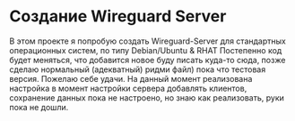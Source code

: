 # Создание Wireguard Server
В этом проекте я попробую создать Wireguard-Server для стандартных операционных систем, по типу Debian/Ubuntu & RHAT
Постепенно код будет меняться, что добавится новое буду писать куда-то сюда, позже сделаю нормальный (адекватный) ридми файл) пока что тестовая версия. Пожелаю себе удачи.
На данный момент реализована настройка в момент настройки сервера добавлять клиентов, сохранение данных пока не настроено, но знаю как реализовать, руки пока не дошли.
